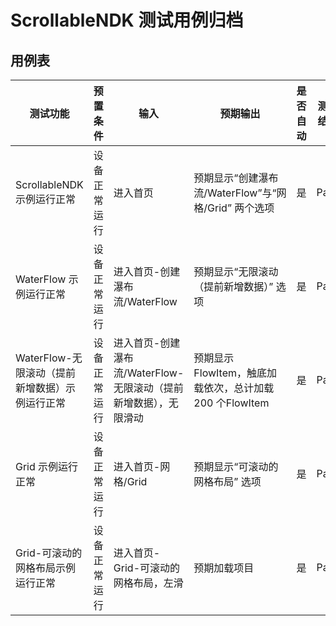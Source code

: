 # ScrollableNDK 测试用例归档

## 用例表

| 测试功能                         | 预置条件   | 输入                                     | 预期输出                                   | 是否自动 | 测试结果 |
|------------------------------|--------|----------------------------------------|----------------------------------------|:-----|------|
| ScrollableNDK 示例运行正常         | 设备正常运行 | 进入首页                                   | 预期显示“创建瀑布流/WaterFlow”与“网格/Grid” 两个选项   | 是    | Pass |
| WaterFlow 示例运行正常             | 设备正常运行 | 进入首页-创建瀑布流/WaterFlow                   | 预期显示“无限滚动（提前新增数据）” 选项                  | 是    | Pass |
| WaterFlow-无限滚动（提前新增数据）示例运行正常 | 设备正常运行 | 进入首页-创建瀑布流/WaterFlow-无限滚动（提前新增数据），无限滑动 | 预期显示FlowItem，触底加载依次，总计加载 200 个FlowItem | 是    | Pass |
| Grid 示例运行正常                  | 设备正常运行 | 进入首页-网格/Grid                           | 预期显示“可滚动的网格布局” 选项                      | 是    | Pass |
| Grid-可滚动的网格布局示例运行正常          | 设备正常运行 | 进入首页-Grid-可滚动的网格布局，左滑                  | 预期加载项目                                 | 是    | Pass |